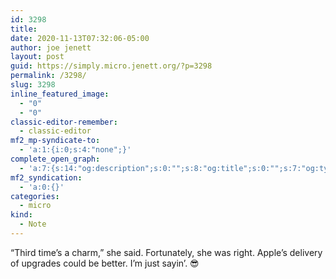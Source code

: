 ```yaml
---
id: 3298
title: 
date: 2020-11-13T07:32:06-05:00
author: joe jenett
layout: post
guid: https://simply.micro.jenett.org/?p=3298
permalink: /3298/
slug: 3298
inline_featured_image:
  - "0"
  - "0"
classic-editor-remember:
  - classic-editor
mf2_mp-syndicate-to:
  - 'a:1:{i:0;s:4:"none";}'
complete_open_graph:
  - 'a:7:{s:14:"og:description";s:0:"";s:8:"og:title";s:0:"";s:7:"og:type";s:0:"";s:12:"twitter:card";s:7:"summary";s:15:"twitter:creator";s:0:"";s:19:"twitter:description";s:0:"";s:8:"og:image";s:0:"";}'
mf2_syndication:
  - 'a:0:{}'
categories:
  - micro
kind:
  - Note
---
```

“Third time’s a charm,” she said. Fortunately, she was right. Apple’s delivery of upgrades could be better. I’m just sayin’. 😎